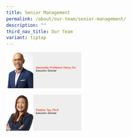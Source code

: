 ```yaml
---
title: Senior Management
permalink: /about/our-team/senior-management/
description: ""
third_nav_title: Our Team
variant: tiptap
---
```

<p></p><div class="isomer-image-wrapper"><img style="width: 40%;" height="auto" width="100%" alt="Henry Ho" src="/images/About/Our Team/Senior Management/HenryOng.JPG"></div><p></p><div class="isomer-image-wrapper"><img style="width: 40%;" height="auto" width="100%" alt="Pauline Tay" src="/images/About/Our Team/Senior Management/PaulineTay.JPG"></div><p></p>